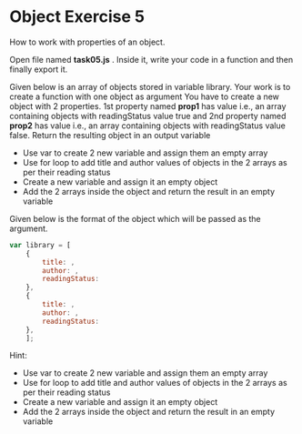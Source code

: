 # Object Exercise 5

How to work with properties of an object.

Open file named **task05.js** . Inside it, write your code in a function and then finally export it.

Given below is an array of objects stored in variable library. Your work is to create a function with one object as argument
You have to create a new object with 2 properties. 1st property named **prop1** has value i.e., an array containing objects
with readingStatus value true and 2nd property named **prop2** has value i.e., an array containing objects with readingStatus value false.
Return the resulting object in an output variable

- Use var to create 2 new variable and assign them an empty array
- Use for loop to add title and author values of objects in the 2 arrays as per their reading status
- Create a new variable and assign it an empty object
- Add the 2 arrays inside the object and return the result in an empty variable

Given below is the format of the object which will be passed as the argument.

```js
var library = [
    {
        title: ,
        author: ,
        readingStatus:
    },
    {
        title: ,
        author: ,
        readingStatus:
    },
    ];
```

Hint:

- Use var to create 2 new variable and assign them an empty array
- Use for loop to add title and author values of objects in the 2 arrays as per their reading status
- Create a new variable and assign it an empty object
- Add the 2 arrays inside the object and return the result in an empty variable
